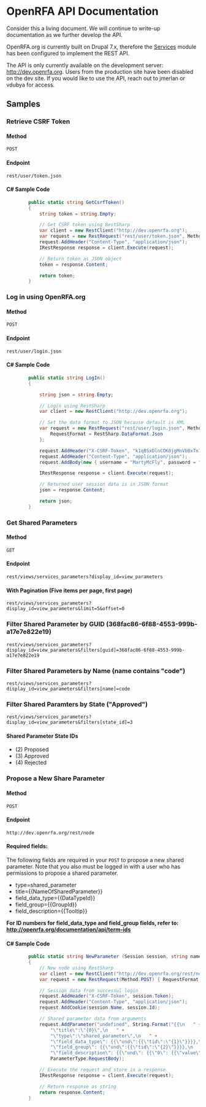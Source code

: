 # OpenRFA API Documentation
Consider this a living document. We will continue to write-up documentation as we further develop the API.

OpenRFA.org is currently built on Drupal 7.x, therefore the [Services](https://www.drupal.org/project/services) module has been configured to implement the REST API.

The API is only currently available on the development server: http://dev.openrfa.org. Users from the production site have been disabled on the dev site. If you would like to use the API, reach out to jmerlan or vdubya for access.

## Samples

### Retrieve CSRF Token
#### Method
```POST```
#### Endpoint
```rest/user/token.json```
#### C# Sample Code
```csharp
        public static string GetCsrfToken()
        {
            string token = string.Empty;

            // Get CSRF token using RestSharp
            var client = new RestClient("http://dev.openrfa.org");
            var request = new RestRequest("rest/user/token.json", Method.POST);
            request.AddHeader("Content-Type", "application/json");
            IRestResponse response = client.Execute(request);

            // Return token as JSON object
            token = response.Content;

            return token;
        }
```

### Log in using OpenRFA.org
#### Method
```POST```
#### Endpoint
```rest/user/login.json```
#### C# Sample Code
```csharp
        public static string LogIn()
        {

            string json = string.Empty;

            // Login using RestSharp
            var client = new RestClient("http://dev.openrfa.org");

            // Set the data format to JSON because default is XML
            var request = new RestRequest("rest/user/login.json", Method.POST) { 
            	RequestFormat = RestSharp.DataFormat.Json
            };

            request.AddHeader("X-CSRF-Token", "k1qBSxDlnCOK8jgMnVbBxTn7HtnBABaxh0Bzu7Rre8Y");
            request.AddHeader("Content-Type", "application/json");
            request.AddBody(new { username = "MartyMcFly", password = "helloooMcFly!" });

            IRestResponse response = client.Execute(request);

            // Returned user session data is in JSON format
            json = response.Content;

            return json;
        }
```

### Get Shared Parameters
#### Method
```GET```
#### Endpoint
```rest/views/services_parameters?display_id=view_parameters```

#### With Pagination (Five items per page, first page)
```rest/views/services_parameters?display_id=view_parameters&limit=5&offset=0```
### Filter Shared Parameter by GUID (368fac86-6f88-4553-999b-a17e7e822e19)
```rest/views/services_parameters?display_id=view_parameters&filters[guid]=368fac86-6f88-4553-999b-a17e7e822e19```
### Filter Shared Parameters by Name (name contains "code")
```rest/views/services_parameters?display_id=view_parameters&filters[name]=code```
### Filter Shared Paramters by State ("Approved")
```rest/views/services_parameters?display_id=view_parameters&filters[state_id]=3```
#### Shared Parameter State IDs
- (2) Proposed
- (3) Approved
- (4) Rejected

### Propose a New Share Parameter
#### Method
```POST```
#### Endpoint
```http://dev.openrfa.org/rest/node```
#### Required fields:
The following fields are required in your `POST` to propose a new shared parameter. Note that you also must be logged in with a user who has permissions to propose a shared parameter.
- type=shared_parameter
- title={{NameOfSharedParameter}}
- field_data_type={{DataTypeId}}
- field_group={{GroupId}}
- field_description={{Tooltip}}

**For ID numbers for field_data_type and field_group fields, refer to: http://openrfa.org/documentation/api/term-ids**

#### C# Sample Code
```csharp
        public static string NewParameter (Session session, string name, int dataTypeId, int groupId, string description)
        {
            // New node using RestSharp
            var client = new RestClient("http://dev.openrfa.org/rest/node.json");
            var request = new RestRequest(Method.POST) { RequestFormat = RestSharp.DataFormat.Json };

            // Session data from successul login
            request.AddHeader("X-CSRF-Token", session.Token);
            request.AddHeader("Content-Type", "application/json");
            request.AddCookie(session.Name, session.Id);

            // Shared parameter data from arguments
            request.AddParameter("undefined", String.Format("{{\n   " +
                "\"title\":\"{0}\",\n   " +
                "\"type\":\"shared_parameter\",\n   " +
                "\"field_data_type\": {{\"und\":{{\"tid\":\"{1}\"}}}},\n   " +
                "\"field_group\": {{\"und\":{{\"tid\":\"{2}\"}}}},\n   " +
                "\"field_description\": {{\"und\": {{\"0\": {{\"value\": \"{3}\"}}}}}}\n}}\n", name, dataTypeId, groupId, description), 
                ParameterType.RequestBody);

            // Execute the request and store in a response
            IRestResponse response = client.Execute(request);

            // Return response as string
            return response.Content;
        }

```